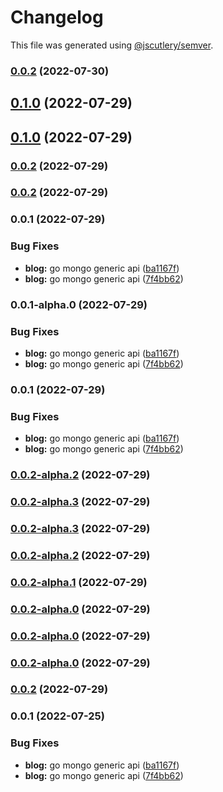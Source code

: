 # Changelog

This file was generated using [@jscutlery/semver](https://github.com/jscutlery/semver).

### [0.0.2](https://github.com/yurikrupnik/nx-go-playground/compare/users-api-generic-0.0.2-alpha.1...users-api-generic-0.0.2) (2022-07-30)

## [0.1.0](https://github.com/yurikrupnik/nx-go-playground/compare/users-api-generic-0.0.1...users-api-generic-0.1.0) (2022-07-29)

## [0.1.0](https://github.com/yurikrupnik/nx-go-playground/compare/users-api-generic-0.0.1...users-api-generic-0.1.0) (2022-07-29)

### [0.0.2](https://github.com/yurikrupnik/nx-go-playground/compare/users-api-generic-0.0.1...users-api-generic-0.0.2) (2022-07-29)

### [0.0.2](https://github.com/yurikrupnik/nx-go-playground/compare/users-api-generic-0.0.1...users-api-generic-0.0.2) (2022-07-29)

### 0.0.1 (2022-07-29)


### Bug Fixes

* **blog:** go mongo generic api ([ba1167f](https://github.com/yurikrupnik/nx-go-playground/commit/ba1167f5caade9cabf19ff696122d5f0b727ff1d))
* **blog:** go mongo generic api ([7f4bb62](https://github.com/yurikrupnik/nx-go-playground/commit/7f4bb62562ca096cd7888a866af1e08808ade59a))

### 0.0.1-alpha.0 (2022-07-29)


### Bug Fixes

* **blog:** go mongo generic api ([ba1167f](https://github.com/yurikrupnik/nx-go-playground/commit/ba1167f5caade9cabf19ff696122d5f0b727ff1d))
* **blog:** go mongo generic api ([7f4bb62](https://github.com/yurikrupnik/nx-go-playground/commit/7f4bb62562ca096cd7888a866af1e08808ade59a))

### 0.0.1 (2022-07-29)


### Bug Fixes

* **blog:** go mongo generic api ([ba1167f](https://github.com/yurikrupnik/nx-go-playground/commit/ba1167f5caade9cabf19ff696122d5f0b727ff1d))
* **blog:** go mongo generic api ([7f4bb62](https://github.com/yurikrupnik/nx-go-playground/commit/7f4bb62562ca096cd7888a866af1e08808ade59a))

### [0.0.2-alpha.2](https://github.com/yurikrupnik/nx-go-playground/compare/users-api-generic-0.0.2-alpha.1...users-api-generic-0.0.2-alpha.2) (2022-07-29)

### [0.0.2-alpha.3](https://github.com/yurikrupnik/nx-go-playground/compare/users-api-generic-0.0.2-alpha.2...users-api-generic-0.0.2-alpha.3) (2022-07-29)

### [0.0.2-alpha.3](https://github.com/yurikrupnik/nx-go-playground/compare/users-api-generic-0.0.2-alpha.2...users-api-generic-0.0.2-alpha.3) (2022-07-29)

### [0.0.2-alpha.2](https://github.com/yurikrupnik/nx-go-playground/compare/users-api-generic-0.0.2-alpha.1...users-api-generic-0.0.2-alpha.2) (2022-07-29)

### [0.0.2-alpha.1](https://github.com/yurikrupnik/nx-go-playground/compare/users-api-generic-0.0.2-alpha.0...users-api-generic-0.0.2-alpha.1) (2022-07-29)

### [0.0.2-alpha.0](https://github.com/yurikrupnik/nx-go-playground/compare/users-api-generic-0.0.1...users-api-generic-0.0.2-alpha.0) (2022-07-29)

### [0.0.2-alpha.0](https://github.com/yurikrupnik/nx-go-playground/compare/users-api-generic-0.0.1...users-api-generic-0.0.2-alpha.0) (2022-07-29)

### [0.0.2-alpha.0](https://github.com/yurikrupnik/nx-go-playground/compare/users-api-generic-0.0.1...users-api-generic-0.0.2-alpha.0) (2022-07-29)

### [0.0.2](https://github.com/yurikrupnik/nx-go-playground/compare/users-api-generic-0.0.1...users-api-generic-0.0.2) (2022-07-29)

### 0.0.1 (2022-07-25)


### Bug Fixes

* **blog:** go mongo generic api ([ba1167f](https://github.com/yurikrupnik/nx-go-playground/commit/ba1167f5caade9cabf19ff696122d5f0b727ff1d))
* **blog:** go mongo generic api ([7f4bb62](https://github.com/yurikrupnik/nx-go-playground/commit/7f4bb62562ca096cd7888a866af1e08808ade59a))
